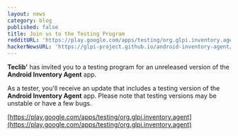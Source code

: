 ```yaml
---
layout: news
category: blog
published: false
title: Join us to the Testing Program
redditURL: 'https://play.google.com/apps/testing/org.glpi.inventory.agent'
hackerNewsURL: 'https://glpi-project.github.io/android-inventory-agent/blog/2017/10/19/join-us-to-the-testing-program.html'
---
```

**Teclib'** has invited you to a testing program for an unreleased version of the **Android Inventory Agent** app.

As a tester, you'll receive an update that includes a testing version of the **Android Inventory Agent** app. Please note that testing versions may be unstable or have a few bugs.

[https://play.google.com/apps/testing/org.glpi.inventory.agent](https://play.google.com/apps/testing/org.glpi.inventory.agent)
